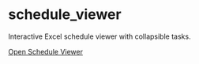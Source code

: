 # schedule_viewer

Interactive Excel schedule viewer with collapsible tasks.

[Open Schedule Viewer](https://alyssahondrade.github.io/schedule_viewer/output/schedule_viewer.html)